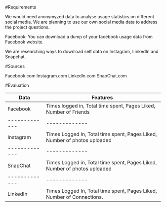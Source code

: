 #Requirements

We would need anonymyzed data to analyse usage statistics on different social media. We are planning to use our own social media data to address the project questions. 

Facebook: You can download a dump of your facebook usage data from Facebook website. 

We are researching ways to download self data on Instagram, LinkedIn and Snapchat.

#Sources

Facebook.com
Instagram.com
LinkedIn.com
SnapChat.com

#Evaluation


Data | Features |
| ------------- | ------------- |
| Facebook  | Times logged in, Total time spent, Pages Liked, Number of Friends |
| ------------- | ------------- |
| Instagram  | Times Logged In, Total time spent, Pages Liked, Number of photos uploaded |
| ------------- | ------------- |
| SnapChat | Times Logged in, Total time spent, Pages Liked, Number of photos uploaded |
| ------------- | ------------- |
| LinkedIn | Times Logged In, Total time spent, Pages Liked, Number of Connections.|
